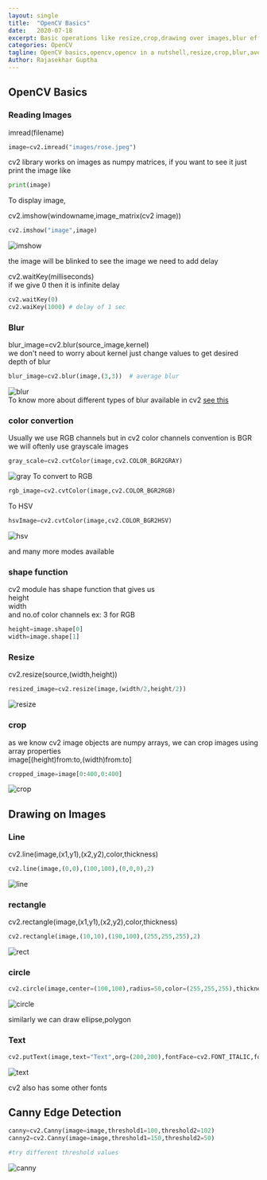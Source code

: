 ```yaml
---
layout: single
title:  "OpenCV Basics"
date:   2020-07-18
excerpt: Basic operations like resize,crop,drawing over images,blur effects etc in OpenCV
categories: OpenCV
tagline: OpenCV basics,opencv,opencv in a nutshell,resize,crop,blur,average blur ,gaussian blur in opencv
Author: Rajasekhar Guptha
---
```



## OpenCV Basics

### Reading Images
imread(filename)  
```python
image=cv2.imread("images/rose.jpeg")
```
cv2 library works on images as numpy matrices,
if you want to see it just print the image like  
```python
print(image)
```
To display image,  

cv2.imshow(windowname,image_matrix(cv2 image))
```python
cv2.imshow("image",image)
```
![imshow](/assets/images/rose1.PNG)  

the image will be blinked  to see the image we need to add delay  

cv2.waitKey(milliseconds)  
 if we give 0 then it is infinite delay
```python
cv2.waitKey(0) 
cv2.waiKey(1000) # delay of 1 sec
```

### Blur
blur_image=cv2.blur(source_image,kernel)  
we don't need to worry about kernel just change values to get desired depth of blur

```python
blur_image=cv2.blur(image,(3,3))  # average blur
```
![blur](/assets/images/blur.PNG)  
To know more about different types of blur available in cv2 [see this]()


### color convertion

Usually we use RGB channels but in cv2 color channels convention is BGR  
we will oftenly use grayscale images  

```python
gray_scale=cv2.cvtColor(image,cv2.COLOR_BGR2GRAY)
```
![gray](/assets/images/gray.PNG)
To convert to RGB  
```python
rgb_image=cv2.cvtColor(image,cv2.COLOR_BGR2RGB)
```
To HSV
```python
hsvImage=cv2.cvtColor(image,cv2.COLOR_BGR2HSV)
```
![hsv](/assets/images/hsvRose.PNG)

and many more modes available  
### shape function
cv2 module has shape function that gives us  
height  
width  
and no.of color channels ex: 3 for RGB
```python
height=image.shape[0]
width=image.shape[1]
```
### Resize
cv2.resize(source,(width,height))
```python
resized_image=cv2.resize(image,(width/2,height/2))
```
![resize](/assets/images/resize.PNG)

### crop
as we know cv2 image objects are numpy arrays, we can crop images using array properties  
image[(height)from:to,(width)from:to]
```python
cropped_image=image[0:400,0:400]
```
![crop](/assets/images/crop.PNG)

## Drawing on Images
### Line
cv2.line(image,(x1,y1),(x2,y2),color,thickness)
```python
cv2.line(image,(0,0),(100,100),(0,0,0),2)
```
![line](/assets/images/line.PNG)

### rectangle
cv2.rectangle(image,(x1,y1),(x2,y2),color,thickness)
```python
cv2.rectangle(image,(10,10),(190,100),(255,255,255),2)
```
![rect](/assets/images/rect.PNG)


### circle
```python
cv2.circle(image,center=(100,100),radius=50,color=(255,255,255),thickness=1)
```
![circle](/assets/images/circle.PNG)

similarly we can draw ellipse,polygon

### Text
```python
cv2.putText(image,text="Text",org=(200,200),fontFace=cv2.FONT_ITALIC,fontScale=1,color=(255,0,0),thickness=2)
```
![text](/assets/images/text.PNG)

cv2 also has some other fonts

## Canny Edge Detection
```python
canny=cv2.Canny(image=image,threshold1=100,threshold2=102)
canny2=cv2.Canny(image=image,threshold1=150,threshold2=50)

#try different threshold values
```
![canny](/assets/images/canny.PNG)